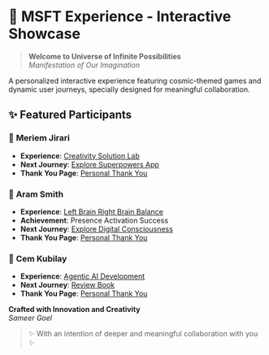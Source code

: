 # 🌟 MSFT Experience - Interactive Showcase

> **Welcome to Universe of Infinite Possibilities**  
> *Manifestation of Our Imagination*

A personalized interactive experience featuring cosmic-themed games and dynamic user journeys, specially designed for meaningful collaboration.

## ✨ Featured Participants

### 🎨 **Meriem Jirari**
- **Experience**: [Creativity Solution Lab](apps/CreativitySolutionLab.html?name=Meriem)
- **Next Journey**: [Explore Superpowers App](https://updatemind.space/)
- **Thank You Page**: [Personal Thank You](apps/thankyou.html?name=Meriem)

### 🧠 **Aram Smith**
- **Experience**: [Left Brain Right Brain Balance](apps/LeftBrainRightBrain.html?name=Aram)
- **Achievement**: Presence Activation Success
- **Next Journey**: [Explore Digital Consciousness](https://sameerai.com/)
- **Thank You Page**: [Personal Thank You](apps/thankyou.html?name=Aram)

### 🤖 **Cem Kubilay**
- **Experience**: [Agentic AI Development](https://sameerai.com/pages/dev.html)
- **Next Journey**: [Review Book](https://updatemind.space/bookreader.html)
- **Thank You Page**: [Personal Thank You](apps/thankyou.html?name=Cem)

**Crafted with Innovation and Creativity**  
*Sameer Goel*

> ✨ With an intention of deeper and meaningful collaboration with you ✨